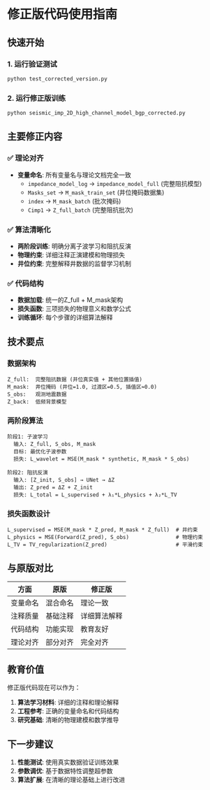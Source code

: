 # 修正版代码使用指南

## 快速开始

### 1. 运行验证测试
```bash
python test_corrected_version.py
```

### 2. 运行修正版训练
```bash
python seismic_imp_2D_high_channel_model_bgp_corrected.py
```

## 主要修正内容

### ✅ 理论对齐
- **变量命名**: 所有变量名与理论文档完全一致
  - `impedance_model_log` → `impedance_model_full` (完整阻抗模型)
  - `Masks_set` → `M_mask_train_set` (井位掩码数据集)
  - `index` → `M_mask_batch` (批次掩码)
  - `Cimp1` → `Z_full_batch` (完整阻抗批次)

### ✅ 算法清晰化
- **两阶段训练**: 明确分离子波学习和阻抗反演
- **物理约束**: 详细注释正演建模和物理损失
- **井位约束**: 完整解释井数据的监督学习机制

### ✅ 代码结构
- **数据加载**: 统一的Z_full + M_mask架构
- **损失函数**: 三项损失的物理意义和数学公式
- **训练循环**: 每个步骤的详细算法解释

## 技术要点

### 数据架构
```
Z_full:  完整阻抗数据 (井位真实值 + 其他位置插值)
M_mask:  井位掩码 (井位=1.0, 过渡区=0.5, 插值区≈0.0)
S_obs:   观测地震数据
Z_back:  低频背景模型
```

### 两阶段算法
```
阶段1: 子波学习
  输入: Z_full, S_obs, M_mask
  目标: 最优化子波参数
  损失: L_wavelet = MSE(M_mask * synthetic, M_mask * S_obs)

阶段2: 阻抗反演  
  输入: [Z_init, S_obs] → UNet → ΔZ
  输出: Z_pred = ΔZ + Z_init
  损失: L_total = L_supervised + λ₁*L_physics + λ₂*L_TV
```

### 损失函数设计
```
L_supervised = MSE(M_mask * Z_pred, M_mask * Z_full)  # 井约束
L_physics = MSE(Forward(Z_pred), S_obs)               # 物理约束  
L_TV = TV_regularization(Z_pred)                      # 平滑约束
```

## 与原版对比

| 方面 | 原版 | 修正版 |
|------|------|--------|
| 变量命名 | 混合命名 | 理论一致 |
| 注释质量 | 基础注释 | 详细算法解释 |
| 代码结构 | 功能实现 | 教育友好 |
| 理论对齐 | 部分对齐 | 完全对齐 |

## 教育价值

修正版代码现在可以作为：
1. **算法学习材料**: 详细的注释和理论解释
2. **工程参考**: 正确的变量命名和代码结构  
3. **研究基础**: 清晰的物理建模和数学推导

## 下一步建议

1. **性能测试**: 使用真实数据验证训练效果
2. **参数调优**: 基于数据特性调整超参数
3. **算法扩展**: 在清晰的理论基础上进行改进
